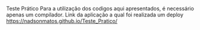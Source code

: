 Teste Prático 
Para a utilização dos codigos aqui apresentados, é necessário apenas um compilador.
Link da aplicação a qual foi realizada um deploy https://nadsonmatos.github.io/Teste_Pratico/
